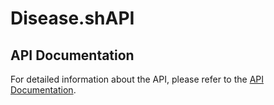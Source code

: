 # Disease.shAPI

## API Documentation

For detailed information about the API, please refer to the [API Documentation](https://web.postman.co/workspace/291207d5-1073-4eda-b783-3fd9231b4116/documentation/36297486-58b1c0a4-9268-43da-8254-3957428fbf89).
